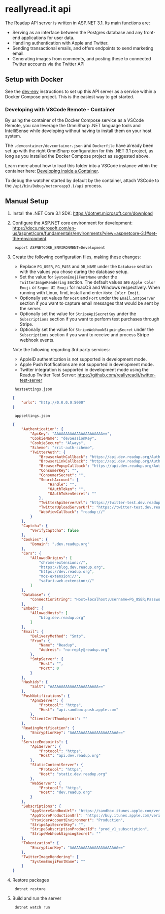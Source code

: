 # reallyread.it api

The Readup API server is written in ASP.NET 3.1. Its main functions are:
- Serving as an interface between the Postgres database and any front-end applications for user data.
- Handling authentication with Apple and Twitter.
- Sending transactional emails, and offers endpoints to send marketing email.
- Generating images from comments, and posting these to connected Twitter accounts via the Twitter API

## Setup with Docker

See the [dev-env](https://github.com/reallyreadit/dev-env) instructions to set up this API server as a service within a Docker Compose project. This is the easiest way to get started.

### Developing with VSCode Remote - Container

By using the container of the Docker Compose service as a VSCode Remote, you can leverage the OmniSharp .NET language tools and IntelliSense while developing without having to install them on your host system.

The `.devcontainer/devcontainer.json` and `Dockerfile` have already been set up with the right OmniSharp configuration for this .NET 3.1 project, as long as you installed the Docker Compose project as suggested above.

Learn more about how to load this folder into a VSCode instance within the container here: [Developing inside a Container](https://code.visualstudio.com/docs/remote/containers#_create-a-devcontainerjson-file).

To debug the watcher started by default by the container, attach VSCode to the `/api/bin/Debug/netcoreapp3.1/api` process.

## Manual Setup
1. Install the .NET Core 3.1 SDK: https://dotnet.microsoft.com/download
2. Configure the ASP.NET core environment for development: https://docs.microsoft.com/en-us/aspnet/core/fundamentals/environments?view=aspnetcore-3.1#set-the-environment

        export ASPNETCORE_ENVIRONMENT=Development
3. Create the following configuration files, making these changes:

    - Replace `PG_USER`, `PG_PASS` and `DB_NAME` under the `Database` section with the values you chose during the database setup.
    - Set the value for `SystemEmojiFontName` under the `TwitterImageRendering` section. The default values are `Apple Color Emoji` or `Segoe UI Emoji` for macOS and Windows respectively. When running with Linux, find, install and enter `Noto Color Emoji`.
	 - Optionally set values for `Host` and `Port` under the `Email.SmtpServer` section if you want to capture email messages that would be sent by the server.
	 - Optionally set the value for `StripeApiSecretKey` under the `Subscriptions` section if you want to perform test purchases through Stripe.
	 - Optionally set the value for `StripeWebhookSigningSecret` under the `Subscriptions` section if you want to receive and process Stripe webhook events.

    Note the following regarding 3rd party services:
	 - AppleID authentication is not supported in development mode.
	 - Apple Push Notifications are not supported in development mode.
	 - Twitter integration is supported in development mode using the Readup Twitter Test Server: https://github.com/reallyreadit/twitter-test-server
    <!--end list-->

        hostsettings.json
    ```json
    {
    	"urls": "http://0.0.0.0:5000"
    }
    ```
        appsettings.json
    ```json
    {
    	"Authentication": {
    		"ApiKey": "AAAAAAAAAAAAAAAAAAAAAA==",
    		"CookieName": "devSessionKey",
    		"CookieSecure": "Always",
    		"Scheme": "rrit-auth-scheme",
    		"TwitterAuth": {
    			"BrowserAuthCallback": "https://api.dev.readup.org/Auth/TwitterAuthenticationCallback",
    			"BrowserLinkCallback": "https://api.dev.readup.org/Auth/TwitterLinkCallback",
    			"BrowserPopupCallback": "https://api.dev.readup.org/Auth/TwitterPopupCallback",
    			"ConsumerKey": "",
    			"ConsumerSecret": "",
    			"SearchAccount": {
    				"Handle": "",
    				"OAuthToken": "",
    				"OAuthTokenSecret": ""
    			},
    			"TwitterApiServerUrl": "https://twitter-test.dev.readup.org",
    			"TwitterUploadServerUrl": "https://twitter-test.dev.readup.org",
    			"WebViewCallback": "readup://"
    		}
    	},
    	"Captcha": {
    		"VerifyCaptcha": false
    	},
    	"Cookies": {
    		"Domain": ".dev.readup.org"
    	},
    	"Cors": {
    		"AllowedOrigins": [
    			"chrome-extension://",
    			"https://blog.dev.readup.org",
    			"https://dev.readup.org",
    			"moz-extension://",
    			"safari-web-extension://"
    		]
    	},
    	"Database": {
    		"ConnectionString": "Host=localhost;Username=PG_USER;Password=PG_PASS;Database=DB_NAME"
    	},
    	"Embed": {
    		"AllowedHosts": [
    			"blog.dev.readup.org"
    		]
    	},
    	"Email": {
    		"DeliveryMethod": "Smtp",
    		"From": {
    			"Name": "Readup",
    			"Address": "no-reply@readup.org"
    		},
    		"SmtpServer": {
    			"Host": "",
    			"Port": 0
    		}
    	},
    	"Hashids": {
    		"Salt": "AAAAAAAAAAAAAAAAAAAAAA=="
    	},
    	"PushNotifications": {
    		"ApnsServer": {
    			"Protocol": "https",
    			"Host": "api.sandbox.push.apple.com"
    		},
    		"ClientCertThumbprint": ""
    	},
    	"ReadingVerification": {
    		"EncryptionKey": "AAAAAAAAAAAAAAAAAAAAAA=="
    	},
    	"ServiceEndpoints": {
    		"ApiServer": {
    			"Protocol": "https",
    			"Host": "api.dev.readup.org"
    		},
    		"StaticContentServer": {
    			"Protocol": "https",
    			"Host": "static.dev.readup.org"
    		},
    		"WebServer": {
    			"Protocol": "https",
    			"Host": "dev.readup.org"
    		}
    	},
    	"Subscriptions": {
    		"AppStoreSandboxUrl": "https://sandbox.itunes.apple.com/verifyReceipt",
    		"AppStoreProductionUrl": "https://buy.itunes.apple.com/verifyReceipt",
    		"ProviderAccountEnvironment": "Production",
    		"StripeApiSecretKey": "",
    		"StripeSubscriptionProductId": "prod_v1_subscription",
    		"StripeWebhookSigningSecret": ""
    	},
    	"Tokenization": {
    		"EncryptionKey": "AAAAAAAAAAAAAAAAAAAAAA=="
    	},
    	"TwitterImageRendering": {
    		"SystemEmojiFontName": ""
    	}
    }
    ```
5. Restore packages

        dotnet restore
4. Build and run the server

        dotnet watch run